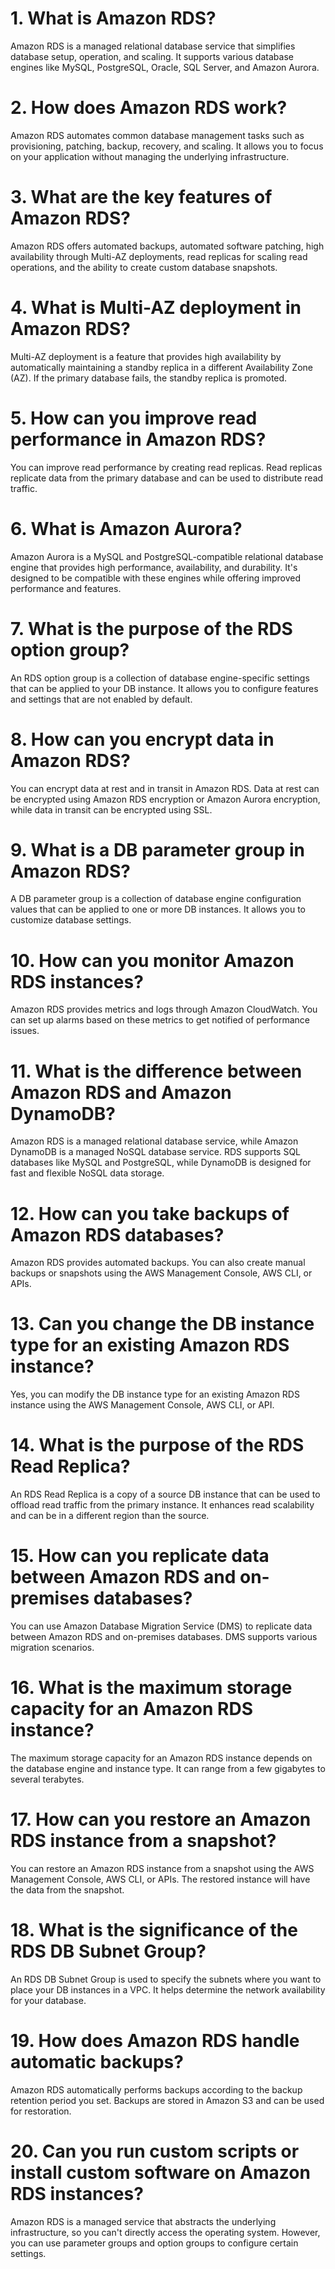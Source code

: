 # 1. What is Amazon RDS?
Amazon RDS is a managed relational database service that simplifies database setup, operation, and scaling. It supports various database engines like MySQL, PostgreSQL, Oracle, SQL Server, and Amazon Aurora.

# 2. How does Amazon RDS work?
Amazon RDS automates common database management tasks such as provisioning, patching, backup, recovery, and scaling. It allows you to focus on your application without managing the underlying infrastructure.

# 3. What are the key features of Amazon RDS?
Amazon RDS offers automated backups, automated software patching, high availability through Multi-AZ deployments, read replicas for scaling read operations, and the ability to create custom database snapshots.

# 4. What is Multi-AZ deployment in Amazon RDS?
Multi-AZ deployment is a feature that provides high availability by automatically maintaining a standby replica in a different Availability Zone (AZ). If the primary database fails, the standby replica is promoted.

# 5. How can you improve read performance in Amazon RDS?
You can improve read performance by creating read replicas. Read replicas replicate data from the primary database and can be used to distribute read traffic.

# 6. What is Amazon Aurora?
Amazon Aurora is a MySQL and PostgreSQL-compatible relational database engine that provides high performance, availability, and durability. It's designed to be compatible with these engines while offering improved performance and features.

# 7. What is the purpose of the RDS option group?
An RDS option group is a collection of database engine-specific settings that can be applied to your DB instance. It allows you to configure features and settings that are not enabled by default.

# 8. How can you encrypt data in Amazon RDS?
You can encrypt data at rest and in transit in Amazon RDS. Data at rest can be encrypted using Amazon RDS encryption or Amazon Aurora encryption, while data in transit can be encrypted using SSL.

# 9. What is a DB parameter group in Amazon RDS?
A DB parameter group is a collection of database engine configuration values that can be applied to one or more DB instances. It allows you to customize database settings.

# 10. How can you monitor Amazon RDS instances?
Amazon RDS provides metrics and logs through Amazon CloudWatch. You can set up alarms based on these metrics to get notified of performance issues.

# 11. What is the difference between Amazon RDS and Amazon DynamoDB?
Amazon RDS is a managed relational database service, while Amazon DynamoDB is a managed NoSQL database service. RDS supports SQL databases like MySQL and PostgreSQL, while DynamoDB is designed for fast and flexible NoSQL data storage.

# 12. How can you take backups of Amazon RDS databases?
Amazon RDS provides automated backups. You can also create manual backups or snapshots using the AWS Management Console, AWS CLI, or APIs.

# 13. Can you change the DB instance type for an existing Amazon RDS instance?
Yes, you can modify the DB instance type for an existing Amazon RDS instance using the AWS Management Console, AWS CLI, or API.

# 14. What is the purpose of the RDS Read Replica?
An RDS Read Replica is a copy of a source DB instance that can be used to offload read traffic from the primary instance. It enhances read scalability and can be in a different region than the source.

# 15. How can you replicate data between Amazon RDS and on-premises databases?
You can use Amazon Database Migration Service (DMS) to replicate data between Amazon RDS and on-premises databases. DMS supports various migration scenarios.

# 16. What is the maximum storage capacity for an Amazon RDS instance?
The maximum storage capacity for an Amazon RDS instance depends on the database engine and instance type. It can range from a few gigabytes to several terabytes.

# 17. How can you restore an Amazon RDS instance from a snapshot?
You can restore an Amazon RDS instance from a snapshot using the AWS Management Console, AWS CLI, or APIs. The restored instance will have the data from the snapshot.

# 18. What is the significance of the RDS DB Subnet Group?
An RDS DB Subnet Group is used to specify the subnets where you want to place your DB instances in a VPC. It helps determine the network availability for your database.

# 19. How does Amazon RDS handle automatic backups?
Amazon RDS automatically performs backups according to the backup retention period you set. Backups are stored in Amazon S3 and can be used for restoration.

# 20. Can you run custom scripts or install custom software on Amazon RDS instances?
Amazon RDS is a managed service that abstracts the underlying infrastructure, so you can't directly access the operating system. However, you can use parameter groups and option groups to configure certain settings.
